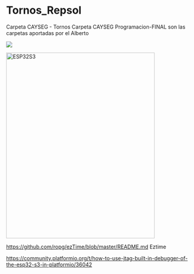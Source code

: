 # Tornos_Repsol


Carpeta CAYSEG - Tornos
Carpeta CAYSEG Programacion-FINAL  son las carpetas aportadas por el Alberto
   <p align="left" width="200" height="200">
   <img src="https://img.shields.io/badge/STATUS-EN%20DESAROLLO-green">
   </p>
   <p align="left" width="110px">
   <image src="https://github.com/user-attachments/assets/68bdf784-0488-40cf-bd5a-d26d58f1dddd" alt="ESP32S3" width="400" height="500">
   <p align="left">
   
https://github.com/ropg/ezTime/blob/master/README.md    Eztime

https://community.platformio.org/t/how-to-use-jtag-built-in-debugger-of-the-esp32-s3-in-platformio/36042
